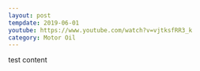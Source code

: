 ```yaml
---
layout: post
tempdate: 2019-06-01
youtube: https://www.youtube.com/watch?v=vjtksfRR3_k
category: Motor Oil
---
```

test content